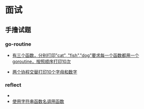 # 面试

## 手撸试题


### go-routine

- [有三个函数，分别打印"cat", "fish","dog"要求每一个函数都用一个goroutine，按照顺序打印10次](41_go-routine.go)

- [两个协程交替打印10个字母和数字](42_go-routine.go)

### reflect
- 
- [使用字符串函数名调用函数](92_func-name-call.go)